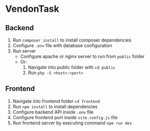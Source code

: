 # VendonTask

## Backend

1. Run `composer install` to install composer dependencies
2. Configure `.env` file with database configuration
3. Run server
    - Configure apache or nginx server to run from `public` folder
    - Or:
        1. Navigate into public folder with `cd public`
        2. Run `php -S <host>:<port>`

## Frontend

1. Navigate into frontend folder `cd frontend`
2. Run `npm install` to install dependencies
3. Configure backend API inside `.env` file
4. Configure frontend port inside `vite.config.js` file
5. Run frontend server by executing command `npm run dev`